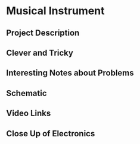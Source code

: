 # Musical Instrument

## Project Description

## Clever and Tricky

## Interesting Notes about Problems

## Schematic

## Video Links

## Close Up of Electronics
